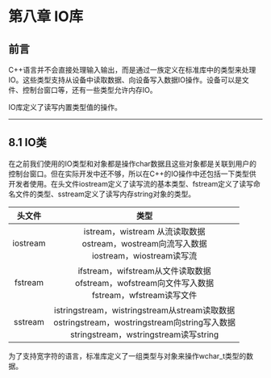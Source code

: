 # 第八章 IO库

## 前言

C++语言并不会直接处理输入输出，而是通过一族定义在标准库中的类型来处理IO。这些类型支持从设备中读取数据、向设备写入数据IO操作。设备可以是文件、控制台窗口等，还有一些类型允许内存IO。

IO库定义了读写内置类型值的操作。

---

## 8.1 IO类

在之前我们使用的IO类型和对象都是操作char数据且这些对象都是关联到用户的控制台窗口。但在实际开发中还不够，所以在C++的IO操作中还包括一下类型供开发者使用。在头文件iostream定义了读写流的基本类型、fstream定义了读写命名文件的类型、sstream定义了读写内存string对象的类型。

|   头文件    |                                                             类型                                                             |
|:--------:|:--------------------------------------------------------------------------------------------------------------------------:|
| iostream |                        istream，wistream 从流读取数据<br/>ostream，wostream向流写入数据<br/>iostream，wiostream读写流                        |
| fstream  |                      ifstream，wifstream从文件读取数据<br/>ofstream，wofstream向文件写入数据<br/>fstream，wfstream读写文件                      |
| sstream  | istringstream，wistringstream从stream读取数据<br/>ostringstream，wostringstream向string写入数据<br/>stringstream，wstringstream读写string |

为了支持宽字符的语言，标准库定义了一组类型与对象来操作wchar_t类型的数据。


